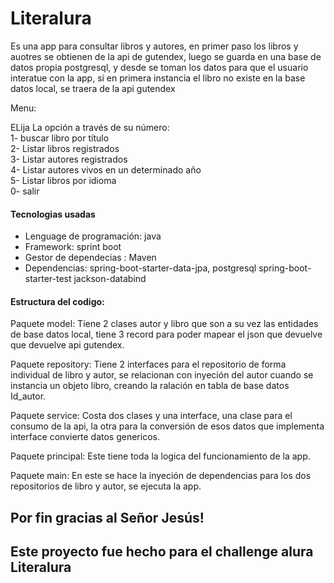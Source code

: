 # Literalura

 Es una app para consultar libros y autores, en primer paso los libros y auotres se obtienen de la api de gutendex,
 luego se guarda en una base de datos propia postgresql, y desde se toman  los datos para que el usuario interatue
 con la app, si en primera instancia el libro no existe en la base datos local, se traera de la api gutendex
 

 Menu:
 
 ELija La opción a través de su número:           
    1- buscar libro por título                       
    2- Listar libros registrados                     
    3- Listar autores registrados                    
    4- Listar autores vivos en un determinado año    
    5- Listar libros por idioma                                                                                                                     
    0- salir 
 
 #### Tecnologias usadas
 - Lenguage de programación: java
 - Framework: sprint boot
 - Gestor de dependecias : Maven
 - Dependencias:
    spring-boot-starter-data-jpa,
    postgresql
    spring-boot-starter-test
    jackson-databind


#### Estructura del codigo:

Paquete model:
Tiene 2 clases autor y libro que son a su vez las entidades de base datos local, tiene 3 record para poder mapear
el json  que devuelve que devuelve api gutendex.

Paquete repository:
Tiene 2 interfaces para el repositorio de forma individual de libro y autor, se relacionan con inyeción del autor cuando
se instancia un objeto libro, creando la ralación en tabla de base datos Id_autor.

Paquete service: 
Costa dos clases y una interface, una clase para el consumo de la api, la otra para la conversión de esos datos que
implementa interface convierte datos genericos.

Paquete principal:
Este tiene toda la logica del funcionamiento de la app.

Paquete main:
En este se hace la inyeción de dependencias para los dos repositorios de libro y autor, se ejecuta la app.


## Por fin gracias al Señor Jesús!

## Este proyecto fue hecho para el challenge alura Literalura
   
